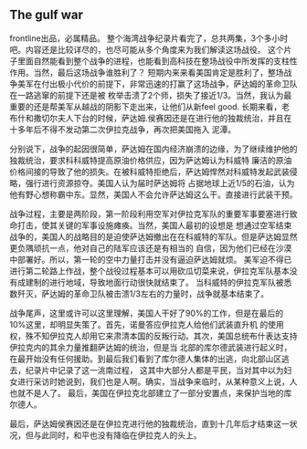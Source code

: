 ## The gulf war

frontline出品，必属精品。
整个海湾战争纪录片看完了，总共两集，3个多小时吧。内容还是比较详尽的，也尽可能从多个角度来为我们解读这场战役。
这个片子里面自然能看到整个战争的进程，也能看到高科技在整场战役中所发挥的支柱性作用。当然，最后这场战争谁胜利了？
短期内来来看美国肯定是胜利了，整场战争美军在付出极小代价的前提下，非常迅速的打赢了这场战争，萨达姆的革命卫队在一路逃窜的前提下还是被
枚举击溃了2个师，损失了接近1/3。当然，我认为最重要的还是帮美军从越战的阴影下走出来，让他们从新feel good.
长期来看，老布什和撒切尔夫人下台的时候，萨达姆.侯赛因还是在进行他的独裁统治，并且在十多年后不得不发动第二次伊拉克战争，再次把美国拖入
泥潭。

分别说下，战争的起因很简单，萨达姆在国内经济崩溃的边缘，为了继续维护他的独裁统治，要求科科威特提高原油价格供应，因为萨达姆认为科威特
廉洁的原油价格间接的导致了他的损失。在被科威特拒绝后，萨达姆悍然对科威特发起武装侵略，强行进行资源掠夺。美国人认为届时萨达姆将
占据地球上近1/5的石油，认为他有野心想称霸中东。显然，美国人不会允许萨达姆这么干。直接进行武装干预。

战争过程，主要是两阶段，第一阶段利用空军对伊拉克军队的重要军事要塞进行致命打击，使其关键的军事设施瘫痪。当然，美国人最初的设想是
想通过空军结束战争的，美国人的战略目的是迫使萨达姆撤出在在科威特的军队。但是萨达姆显然更负隅顽抗一点，他对自己的陆军应该还是有相当的
自信，因为他们已经在沙漠中部署好。所以，第一轮的空中力量打击并没有逼迫萨达姆就烦。
美军迫不得已进行第二轮路上作战，整个战役过程基本可以用砍瓜切菜来说，伊拉克军队基本没有成建制的进行地域，导致地面行动很快就结束了。
当科威特的伊拉克军队被悉数歼灭，萨达姆的革命卫队被击溃1/3左右的力量时，战争就基本结束了。

战争尾声，这里或许可以这里理解，美国人干好了90%的工作，但是在最后的10%这里，却明显失策了。首先，诺曼答应伊拉克人给他们武装直升机
的使用权，殊不知伊拉克人却用它来肃清本国的反叛行动。其次，美国总统布什表达支持伊拉克内的其余力量推翻萨达姆的统治，但是当
北部的库尔德武装进行起义时，在最开始没有任何援助。到最后我们看到了库尔德人集体的出逃，向北部山区逃去，纪录片中记录了这一洮南过程，
这其中大部分人都是平民，当对其中以为妇女进行采访时她说到，我们也是人啊。确实，当战争来临时，从某种意义上说，人也就不是人了。
最后，美国在伊拉克北部建立了一部分安置点，来保护当地的库尔德人。

最后，萨达姆侯赛因还是在伊拉克进行他的独裁统治，直到十几年后才结束这一状况，但与此同时，和平也没有降临在伊拉克人的头上。
